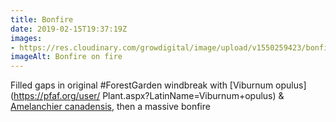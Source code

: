 ```yaml
---
title: Bonfire
date: 2019-02-15T19:37:19Z
images: 
- https://res.cloudinary.com/growdigital/image/upload/v1550259423/bonfire-B26CE199.jpg
imageAlt: Bonfire on fire
---
```


Filled gaps in original #ForestGarden windbreak with [Viburnum opulus](https://pfaf.org/user/ Plant.aspx?LatinName=Viburnum+opulus) & [Amelanchier canadensis](https://pfaf.org/user/plant.aspx?latinname=Amelanchier+canadensis), then a massive bonfire
